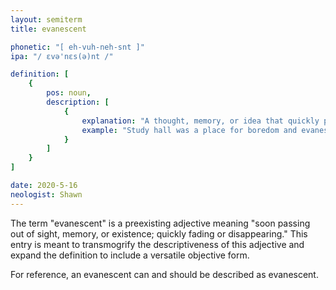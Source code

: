 ```yaml
---
layout: semiterm
title: evanescent

phonetic: "[ eh-vuh-neh-snt ]"
ipa: "/ ɛvə'nɛs(ə)nt /"

definition: [
	{
		pos: noun,
		description: [
			{
				explanation: "A thought, memory, or idea that quickly passes from the mind soon after materializing; a thought too short-lived to be remembered or expanded upon later.",
				example: "Study hall was a place for boredom and evanescents."
			}
		]
	}
]

date: 2020-5-16
neologist: Shawn
---
```


The term "evanescent" is a preexisting adjective meaning "soon passing out of sight, memory, or existence; quickly fading or disappearing." This entry is meant to transmogrify the descriptiveness of this adjective and expand the definition to include a versatile objective form.

For reference, an evanescent can and should be described as evanescent.